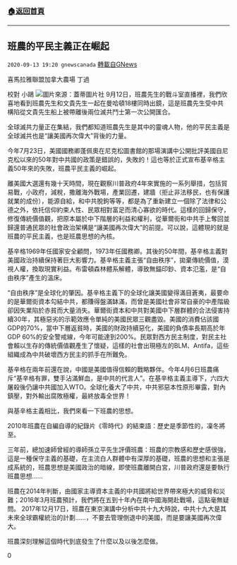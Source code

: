 ###  [:house:返回首頁](https://github.com/ourhimalayas/txt)
---

## 班農的平民主義正在崛起
`2020-09-13 19:20 gnewscanada` [轉載自GNews](https://gnews.org/zh-hant/353033/)

喜馬拉雅聯盟加拿大農場 丁過

校對 小鷗
![](https://s3.amazonaws.com/gnews-media-offload/wp-content/uploads/2020/09/13191349/1949494949.jpg)圖片來源：蓋蒂圖片社
9月12日，班農先生的戰斗室直播裡，我們欣喜地看到班農先生和文貴先生一起在曼哈頓18樓同時出鏡，這是班農先生受中共構陷從文貴先生船上被帶離後兩位滅共鬥士第一次公開匯合。

全球滅共力量正在集結，我們都知道班農先生是其中的靈魂人物，他的平民主義是全球滅共也是“讓美國再次偉大”背後的力量。

今年7月23日，美國國務卿蓬佩奧在尼克松圖書館的那場演講中公開批評美國自尼克松以來的50年對中共國的政策是錯誤的，失敗的！這也等於正式宣布基辛格主義50年來的失敗，班農平民主義的崛起。

離美國大選還有幾十天時間，現在觀察川普政府4年來實施的一系列舉措，包括貿易戰，小政府，減稅，撒離海外戰場，產業回遷，建牆（拒止非法移民，也有保護就業的成份），能源自給，和中共脫鉤等等，都是為了重新建立一個除了法律和公德之外，依托信仰約束人性、民眾相對富足而清心寡欲的時代。這樣的回歸保守，修復傳統價值觀，把原本屬於中下階層的利益和權利，從華爾街和中共手上奪回並歸還普通民眾的社會政治架構是“讓美國再次偉大”的前提。可以說，這體現的就是班農的平民主義，也是班農思想的內核。

基辛格1969年任國家安全顧問，1973年任國務卿。其後的50年間，基辛格主義對美國政治持續保持著巨大影響力。基辛格主義主張“自由秩序”，拋棄傳統價值，漠視人權，換取現實利益。布雷頓森林體系解體，導致無錨印鈔、資本氾濫，是“自由秩序”產生的溫床。

“自由秩序”是全球化的肇因。基辛格主義下的全球化讓美國變得滿目蒼夷，最要命的是華爾街資本勾結中共，都賺得盤滿缽滿，而曾是美國社會非常自豪的中產階級卻因失業陷於赤貧而大量消失。華爾街資本和中共對美國中下層群體的合法侵害持續30年，其極惡劣的示範效應令單純的美國民眾三觀盡毀。美國的消費佔該國GDP的70%，當中下層返貧時，美國的財政持續惡化，美國的負債率長期高於年GDP 60%的安全警戒線，今年可能達到200%。民眾對西方民主制度，對民主社會賴以生存的傳統價值觀產生了懷疑，這樣的社會出現極左的BLM、Antifa，這些組織成為中共破壞西方民主的抓手在所難免。

基辛格在兩年前還在說，中國是美國值得信賴的戰略夥伴。今年4月6日班農痛斥“基辛格有罪，雙手沾滿鮮血，是中共的代言人”。在基辛格主義主導下，六四大屠殺後仍讓中共國加入WTO。全球化養大了中共，中共邪惡本性原形畢露，對內鎮壓，對外輸出腐敗極權，最終放毒全世界！

與基辛格主義相比，我們來看一下班農的思想。

2010年班農在自編自導的紀錄片《零時代》的結束語：歷史是季節性的，凜冬將至。

三年前，總加速師曾經的導師孫立平先生評價班農：班農的宗教感和歷史感很強，這是一種保守主義的基礎，在主流白人群體中有深厚的基礎，班農的思想和主張是成系統的，班農思想是美國政治的暗線，即使班農離開白宮，川普政府還是要執行班農思想……

班農在2014年判斷，由國家主導資本主義的中共國將給世界帶來極大的威脅和災難；2016年3月班農預計，我們將在五到十年內在南中國海開赴戰場，這點毫無疑問。 2017年12月17日，班農在東京演講中分析中共十九大時說，中共十九大是其未來全球霸權統治的計劃……，不要去管理倒退中的美國，而是要讓美國再次偉大。

班農深刻理解這個時代到底發生了什麼以及以後怎麼做。

0
